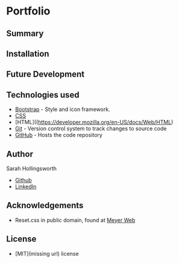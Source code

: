 # Portfolio

## Summary

## Installation


## Future Development


## Technologies used
* [Bootstrap](https://getbootstrap.com/docs/5.0/getting-started/introduction/) - Style and icon framework.
* [CSS](https://devdocs.io/css/)
* [HTML]((https://developer.mozilla.org/en-US/docs/Web/HTML)
* [Git](https://git-scm.com/doc) - Version control system to track changes to source code
* [GitHub](https://docs.github.com/en) - Hosts the code repository

## Author
Sarah Hollingsworth
* [Github](https://github.com/sahhollingsworth)
* [LinkedIn](https://www.linkedin.com/in/sarahhollingsworth/)

## Acknowledgements
* Reset.css in public domain, found at [Meyer Web](http://meyerweb.com/eric/tools/css/reset/)

## License
* [MIT](missing url) license